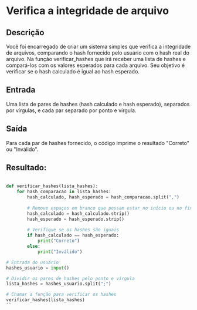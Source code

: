 # Verifica a integridade de arquivo

## Descrição
Você foi encarregado de criar um sistema simples que verifica a integridade de arquivos, comparando o hash fornecido pelo usuário com o hash real do arquivo. Na função verificar_hashes que irá receber uma lista de hashes e compará-los com os valores esperados para cada arquivo. Seu objetivo é verificar se o hash calculado é igual ao hash esperado.

## Entrada
Uma lista de pares de hashes (hash calculado e hash esperado), separados por vírgulas, e cada par separado por ponto e vírgula.

## Saída
Para cada par de hashes fornecido, o código imprime o resultado "Correto" ou "Inválido".

## Resultado:

```python

def verificar_hashes(lista_hashes):
    for hash_comparacao in lista_hashes:
        hash_calculado, hash_esperado = hash_comparacao.split(",")
        
        # Remove espaços em branco que possam estar no início ou no final
        hash_calculado = hash_calculado.strip()
        hash_esperado = hash_esperado.strip()
        
        # Verifique se os hashes são iguais
        if hash_calculado == hash_esperado:
            print("Correto")
        else:
            print("Inválido")

# Entrada do usuário
hashes_usuario = input()

# Dividir os pares de hashes pelo ponto e vírgula
lista_hashes = hashes_usuario.split(";")

# Chamar a função para verificar os hashes
verificar_hashes(lista_hashes)
``
